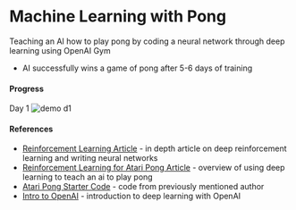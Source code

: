 # Machine Learning with Pong
Teaching an AI how to play pong by coding a neural network through deep learning using OpenAI Gym
* AI successfully wins a game of pong after 5-6 days of training 

#### Progress
Day 1
![demo d1](https://user-images.githubusercontent.com/54726165/106345799-b1028380-6280-11eb-979e-befd93dd1c28.gif)


#### References

* [Reinforcement Learning Article](http://karpathy.github.io/2016/05/31/rl/) - in depth article on deep reinforcement learning and writing neural networks
* [Reinforcement Learning for Atari Pong Article](https://medium.com/@dhruvp/how-to-write-a-neural-network-to-play-pong-from-scratch-956b57d4f6e0) - overview of using deep learning to teach an ai to play pong
* [Atari Pong Starter Code](https://github.com/dhruvp/atari-pong) - code from previously mentioned author
* [Intro to OpenAI](https://towardsdatascience.com/reinforcement-learning-with-openai-d445c2c687d2) - introduction to deep learning with OpenAI


